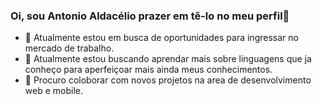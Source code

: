 ### Oi, sou Antonio Aldacélio prazer em tê-lo no meu perfil👋

- 🔭 Atualmente estou em busca de oportunidades para ingressar no mercado
de trabalho.
- 🌱 Atualmente estou buscando aprendar mais sobre linguagens que ja conheço 
para aperfeiçoar mais ainda meus conhecimentos.
- 👯 Procuro coloborar com novos projetos na area de desenvolvimento web e mobile.

